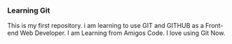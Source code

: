 ### Learning Git

This is my first repository. i am learning to use GIT and GITHUB as a Front-end Web Developer. I am Learning from Amigos Code. I love using Git Now.

